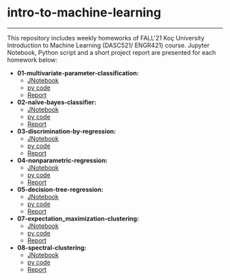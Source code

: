 # intro-to-machine-learning    
---  
This repository includes weekly homeworks of FALL'21 Koç University Introduction to Machine Learning (DASC521/ ENGR421) course. Jupyter Notebook, Python script and a short project report are presented for each homework below:  
- **01-multivariate-parameter-classification:**    
  - [JNotebook](https://github.com/gamzekecibas/dasc-521/blob/main/01-multivariate-parameter-classification/01-multivariate-parameter-classification.ipynb)
  - [py code](https://github.com/gamzekecibas/dasc-521/blob/main/01-multivariate-parameter-classification/01-multivariate-parameter-classification.py)  
  - [Report](https://github.com/gamzekecibas/dasc-521/blob/main/01-multivariate-parameter-classification/01-multivariate-parameter-classification.pdf)    
- **02-naïve-bayes-classifier:**    
  - [JNotebook](https://github.com/gamzekecibas/dasc-521/blob/main/02-na%C3%AFve-bayes-classifier/02-na%C3%AFve-bayes-classifier.ipynb)
  - [py code](https://github.com/gamzekecibas/dasc-521/blob/main/02-na%C3%AFve-bayes-classifier/02-na%C3%AFve-bayes-classifier.py)  
  - [Report](https://github.com/gamzekecibas/dasc-521/blob/main/02-na%C3%AFve-bayes-classifier/02-na%C3%AFve-bayes-classifier.pdf)    
- **03-discrimination-by-regression:**    
  - [JNotebook](https://github.com/gamzekecibas/dasc-521/blob/main/03-discrimination-by-regression/03-discrimination-by-regression.ipynb)
  - [py code](https://github.com/gamzekecibas/dasc-521/blob/main/03-discrimination-by-regression/03-discrimination-by-regression.py)  
  - [Report](https://github.com/gamzekecibas/dasc-521/blob/main/03-discrimination-by-regression/03-discrimination-by-regression.pdf)    
- **04-nonparametric-regression:**    
  - [JNotebook](https://github.com/gamzekecibas/dasc-521/blob/main/04-nonparametric-regression/04-nonparametric-regression.ipynb)
  - [py code](https://github.com/gamzekecibas/dasc-521/blob/main/04-nonparametric-regression/04-nonparametric-regression.py)  
  - [Report](https://github.com/gamzekecibas/dasc-521/blob/main/04-nonparametric-regression/04-nonparametric-regression.pdf)    
- **05-decision-tree-regression:**    
  - [JNotebook](https://github.com/gamzekecibas/dasc-521/blob/main/05-decision-tree-regression/05-decision-tree-regression.ipynb)
  - [py code](https://github.com/gamzekecibas/dasc-521/blob/main/01-multivariate-parameter-classification/01-multivariate-parameter-classification.py)  
  - [Report](https://github.com/gamzekecibas/dasc-521/blob/main/05-decision-tree-regression/05-decision-tree-regression.py)    
- **07-expectation_maximization-clustering:**    
  - [JNotebook](https://github.com/gamzekecibas/dasc-521/blob/main/07-expectation_maximization-clustering/07-expectation-maximization-clustering.ipynb)
  - [py code](https://github.com/gamzekecibas/dasc-521/blob/main/07-expectation_maximization-clustering/07-expectation-maximization-clustering.py)  
  - [Report](https://github.com/gamzekecibas/dasc-521/blob/main/07-expectation_maximization-clustering/07-expectation-maximization-clustering.pdf)    
- **08-spectral-clustering:**    
  - [JNotebook](https://github.com/gamzekecibas/dasc-521/blob/main/08-spectral-clustering/08-spectral-clustering.ipynb)
  - [py code](https://github.com/gamzekecibas/dasc-521/blob/main/08-spectral-clustering/08-spectral-clustering.py)  
  - [Report](https://github.com/gamzekecibas/dasc-521/blob/main/08-spectral-clustering/08-spectral-clustering.pdf)    
